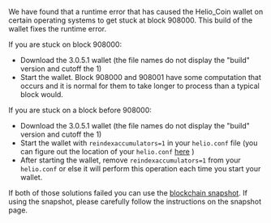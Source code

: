 We have found that a runtime error that has caused the Helio_Coin wallet on certain operating systems to get stuck at block 908000. This build of the wallet fixes the runtime error.

If you are stuck on block 908000:
- Download the 3.0.5.1 wallet (the file names do not display the "build" version and cutoff the 1)
- Start the wallet. Block 908000 and 908001 have some computation that occurs and it is normal for them to take longer to process than a typical block would.

If you are stuck on a block before 908000:
- Download the 3.0.5.1 wallet (the file names do not display the "build" version and cutoff the 1)
- Start the wallet with `reindexaccumulators=1` in your `helio.conf` file (you can figure out the location of your `helio.conf` [here](https://helio.freshdesk.com/support/solutions/articles/30000004664-where-are-my-wallet-dat-blockchain-and-configuration-conf-files-located-) )
- After starting the wallet, remove `reindexaccumulators=1` from your `helio.conf` or else it will perform this operation each time you start your wallet.

If both of those solutions failed you can use the [blockchain snapshot](http://178.254.23.111/~pub/Helio_Coin/Daily-Snapshots-Html/Helio_Coin-Daily-Snapshots.html). If using the snapshot, please carefully follow the instructions on the snapshot page.

